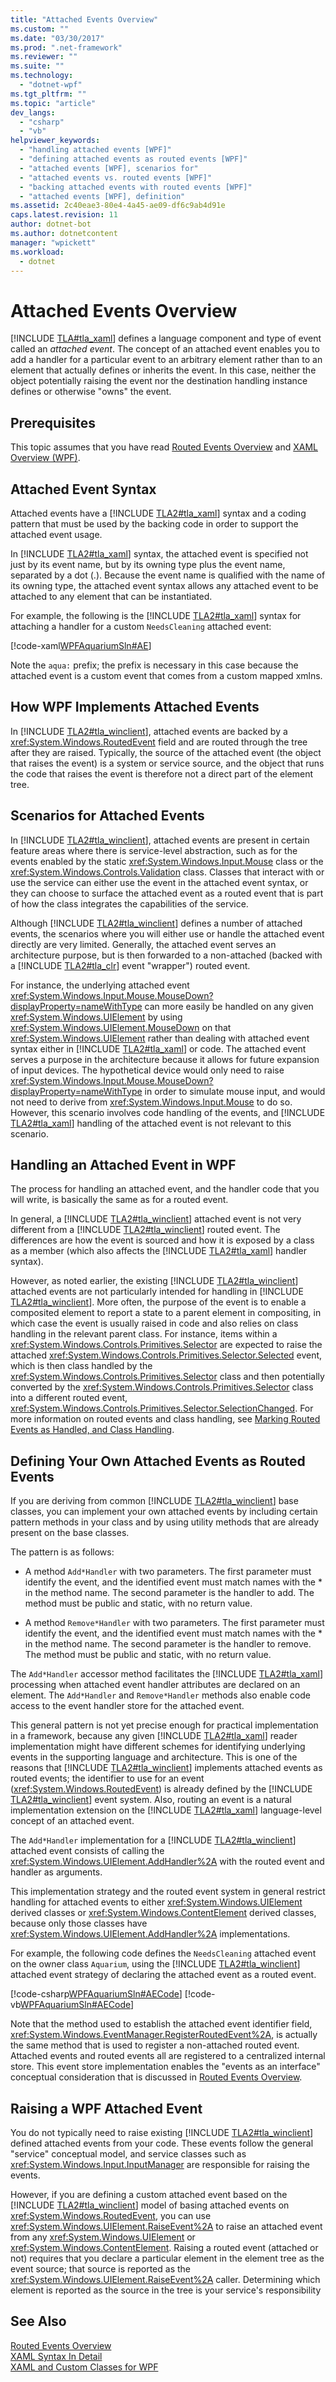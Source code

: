 ```yaml
---
title: "Attached Events Overview"
ms.custom: ""
ms.date: "03/30/2017"
ms.prod: ".net-framework"
ms.reviewer: ""
ms.suite: ""
ms.technology: 
  - "dotnet-wpf"
ms.tgt_pltfrm: ""
ms.topic: "article"
dev_langs: 
  - "csharp"
  - "vb"
helpviewer_keywords: 
  - "handling attached events [WPF]"
  - "defining attached events as routed events [WPF]"
  - "attached events [WPF], scenarios for"
  - "attached events vs. routed events [WPF]"
  - "backing attached events with routed events [WPF]"
  - "attached events [WPF], definition"
ms.assetid: 2c40eae3-80e4-4a45-ae09-df6c9ab4d91e
caps.latest.revision: 11
author: dotnet-bot
ms.author: dotnetcontent
manager: "wpickett"
ms.workload: 
  - dotnet
---
```

# Attached Events Overview
[!INCLUDE [TLA#tla_xaml](../../../../includes/tlasharptla-xaml-md.md)] defines a language component and type of event called an *attached event*. The concept of an attached event enables you to add a handler for a particular event to an arbitrary element rather than to an element that actually defines or inherits the event. In this case, neither the object potentially raising the event nor the destination handling instance defines or otherwise "owns" the event.  
  
 
  
<a name="prerequisites"></a>   
## Prerequisites  
 This topic assumes that you have read [Routed Events Overview](../../../../docs/framework/wpf/advanced/routed-events-overview.md) and [XAML Overview (WPF)](../../../../docs/framework/wpf/advanced/xaml-overview-wpf.md).  
  
<a name="Syntax"></a>   
## Attached Event Syntax  
 Attached events have a [!INCLUDE [TLA2#tla_xaml](../../../../includes/tla2sharptla-xaml-md.md)] syntax and a coding pattern that must be used by the backing code in order to support the attached event usage.  
  
 In [!INCLUDE [TLA2#tla_xaml](../../../../includes/tla2sharptla-xaml-md.md)] syntax, the attached event is specified not just by its event name, but by its owning type plus the event name, separated by a dot (.). Because the event name is qualified with the name of its owning type, the attached event syntax allows any attached event to be attached to any element that can be instantiated.  
  
 For example, the following is the [!INCLUDE [TLA2#tla_xaml](../../../../includes/tla2sharptla-xaml-md.md)] syntax for attaching a handler for a custom `NeedsCleaning` attached event:  
  
 [!code-xaml[WPFAquariumSln#AE](../../../../samples/snippets/csharp/VS_Snippets_Wpf/WPFAquariumSln/CSharp/WPFAquarium/Window1.xaml#ae)]  
  
 Note the `aqua:` prefix; the prefix is necessary in this case because the attached event is a custom event that comes from a custom mapped xmlns.  
  
<a name="WPFImplements"></a>   
## How WPF Implements Attached Events  
 In [!INCLUDE [TLA2#tla_winclient](../../../../includes/tla2sharptla-winclient-md.md)], attached events are backed by a <xref:System.Windows.RoutedEvent> field and are routed through the tree after they are raised. Typically, the source of the attached event (the object that raises the event) is a system or service source, and the object that runs the code that raises the event is therefore not a direct part of the element tree.  
  
<a name="Scenarios"></a>   
## Scenarios for Attached Events  
 In [!INCLUDE [TLA2#tla_winclient](../../../../includes/tla2sharptla-winclient-md.md)], attached events are present in certain feature areas where there is service-level abstraction, such as for the events enabled by the static <xref:System.Windows.Input.Mouse> class or the <xref:System.Windows.Controls.Validation> class. Classes that interact with or use the service can either use the event in the attached event syntax, or they can choose to surface the attached event as a routed event that is part of how the class integrates the capabilities of the service.  
  
 Although [!INCLUDE [TLA2#tla_winclient](../../../../includes/tla2sharptla-winclient-md.md)] defines a number of attached events, the scenarios where you will either use or handle the attached event directly are very limited. Generally, the attached event serves an architecture purpose, but is then forwarded to a non-attached (backed with a [!INCLUDE [TLA2#tla_clr](../../../../includes/tla2sharptla-clr-md.md)] event "wrapper") routed event.  
  
 For instance, the underlying attached event <xref:System.Windows.Input.Mouse.MouseDown?displayProperty=nameWithType> can more easily be handled on any given <xref:System.Windows.UIElement> by using <xref:System.Windows.UIElement.MouseDown> on that <xref:System.Windows.UIElement> rather than dealing with attached event syntax either in [!INCLUDE [TLA2#tla_xaml](../../../../includes/tla2sharptla-xaml-md.md)] or code. The attached event serves a purpose in the architecture because it allows for future expansion of input devices. The hypothetical device would only need to raise <xref:System.Windows.Input.Mouse.MouseDown?displayProperty=nameWithType> in order to simulate mouse input, and would not need to derive from <xref:System.Windows.Input.Mouse> to do so. However, this scenario involves code handling of the events, and [!INCLUDE [TLA2#tla_xaml](../../../../includes/tla2sharptla-xaml-md.md)] handling of the attached event is not relevant to this scenario.  
  
<a name="Handling"></a>   
## Handling an Attached Event in WPF  
 The process for handling an attached event, and the handler code that you will write, is basically the same as for a routed event.  
  
 In general, a [!INCLUDE [TLA2#tla_winclient](../../../../includes/tla2sharptla-winclient-md.md)] attached event is not very different from a [!INCLUDE [TLA2#tla_winclient](../../../../includes/tla2sharptla-winclient-md.md)] routed event. The differences are how the event is sourced and how it is exposed by a class as a member (which also affects the [!INCLUDE [TLA2#tla_xaml](../../../../includes/tla2sharptla-xaml-md.md)] handler syntax).  
  
 However, as noted earlier, the existing [!INCLUDE [TLA2#tla_winclient](../../../../includes/tla2sharptla-winclient-md.md)] attached events are not particularly intended for handling in [!INCLUDE [TLA2#tla_winclient](../../../../includes/tla2sharptla-winclient-md.md)]. More often, the purpose of the event is to enable a composited element to report a state to a parent element in compositing, in which case the event is usually raised in code and also relies on class handling in the relevant parent class. For instance, items within a <xref:System.Windows.Controls.Primitives.Selector> are expected to raise the attached <xref:System.Windows.Controls.Primitives.Selector.Selected> event, which is then class handled by the <xref:System.Windows.Controls.Primitives.Selector> class and then potentially converted by the <xref:System.Windows.Controls.Primitives.Selector> class into a different routed event, <xref:System.Windows.Controls.Primitives.Selector.SelectionChanged>. For more information on routed events and class handling, see [Marking Routed Events as Handled, and Class Handling](../../../../docs/framework/wpf/advanced/marking-routed-events-as-handled-and-class-handling.md).  
  
<a name="Custom"></a>   
## Defining Your Own Attached Events as Routed Events  
 If you are deriving from common [!INCLUDE [TLA2#tla_winclient](../../../../includes/tla2sharptla-winclient-md.md)] base classes, you can implement your own attached events by including certain pattern methods in your class and by using utility methods that are already present on the base classes.  
  
 The pattern is as follows:  
  
-   A method `Add*Handler` with two parameters. The first parameter must identify the event, and the identified event must match names with the * in the method name. The second parameter is the handler to add. The method must be public and static, with no return value.  
  
-   A method `Remove*Handler` with two parameters. The first parameter must identify the event, and the identified event must match names with the * in the method name. The second parameter is the handler to remove. The method must be public and static, with no return value.  
  
 The `Add*Handler` accessor method facilitates the [!INCLUDE [TLA2#tla_xaml](../../../../includes/tla2sharptla-xaml-md.md)] processing when attached event handler attributes are declared on an element. The `Add*Handler` and `Remove*Handler` methods also enable code access to the event handler store for the attached event.  
  
 This general pattern is not yet precise enough for practical implementation in a framework, because any given [!INCLUDE [TLA2#tla_xaml](../../../../includes/tla2sharptla-xaml-md.md)] reader implementation might have different schemes for identifying underlying events in the supporting language and architecture. This is one of the reasons that [!INCLUDE [TLA2#tla_winclient](../../../../includes/tla2sharptla-winclient-md.md)] implements attached events as routed events; the identifier to use for an event (<xref:System.Windows.RoutedEvent>) is already defined by the [!INCLUDE [TLA2#tla_winclient](../../../../includes/tla2sharptla-winclient-md.md)] event system. Also, routing an event is a natural implementation extension on the [!INCLUDE [TLA2#tla_xaml](../../../../includes/tla2sharptla-xaml-md.md)] language-level concept of an attached event.  
  
 The `Add*Handler` implementation for a [!INCLUDE [TLA2#tla_winclient](../../../../includes/tla2sharptla-winclient-md.md)] attached event consists of calling the <xref:System.Windows.UIElement.AddHandler%2A> with the routed event and handler as arguments.  
  
 This implementation strategy and the routed event system in general restrict handling for attached events to either <xref:System.Windows.UIElement> derived classes or <xref:System.Windows.ContentElement> derived classes, because only those classes have <xref:System.Windows.UIElement.AddHandler%2A> implementations.  
  
 For example, the following code defines the `NeedsCleaning` attached event on the owner class `Aquarium`, using the [!INCLUDE [TLA2#tla_winclient](../../../../includes/tla2sharptla-winclient-md.md)] attached event strategy of declaring the attached event as a routed event.  
  
 [!code-csharp[WPFAquariumSln#AECode](../../../../samples/snippets/csharp/VS_Snippets_Wpf/WPFAquariumSln/CSharp/WPFAquariumObjects/Class1.cs#aecode)]
 [!code-vb[WPFAquariumSln#AECode](../../../../samples/snippets/visualbasic/VS_Snippets_Wpf/WPFAquariumSln/visualbasic/wpfaquariumobjects/class1.vb#aecode)]  
  
 Note that the method used to establish the attached event identifier field, <xref:System.Windows.EventManager.RegisterRoutedEvent%2A>, is actually the same method that is used to register a non-attached routed event. Attached events and routed events all are registered to a centralized internal store. This event store implementation enables the "events as an interface" conceptual consideration that is discussed in [Routed Events Overview](../../../../docs/framework/wpf/advanced/routed-events-overview.md).  
  
<a name="Raising"></a>   
## Raising a WPF Attached Event  
 You do not typically need to raise existing [!INCLUDE [TLA2#tla_winclient](../../../../includes/tla2sharptla-winclient-md.md)] defined attached events from your code. These events follow the general "service" conceptual model, and service classes such as <xref:System.Windows.Input.InputManager> are responsible for raising the events.  
  
 However, if you are defining a custom attached event based on the [!INCLUDE [TLA2#tla_winclient](../../../../includes/tla2sharptla-winclient-md.md)] model of basing attached events on <xref:System.Windows.RoutedEvent>, you can use <xref:System.Windows.UIElement.RaiseEvent%2A> to raise an attached event from any <xref:System.Windows.UIElement> or <xref:System.Windows.ContentElement>. Raising a routed event (attached or not) requires that you declare a particular element in the element tree as the event source; that source is reported as the <xref:System.Windows.UIElement.RaiseEvent%2A> caller. Determining which element is reported as the source in the tree is your service's responsibility  
  
## See Also  
 [Routed Events Overview](../../../../docs/framework/wpf/advanced/routed-events-overview.md)  
 [XAML Syntax In Detail](../../../../docs/framework/wpf/advanced/xaml-syntax-in-detail.md)  
 [XAML and Custom Classes for WPF](../../../../docs/framework/wpf/advanced/xaml-and-custom-classes-for-wpf.md)
